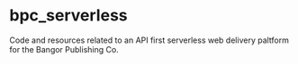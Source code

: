 # bpc_serverless
Code and resources related to an API first serverless web delivery paltform for the Bangor Publishing Co.
